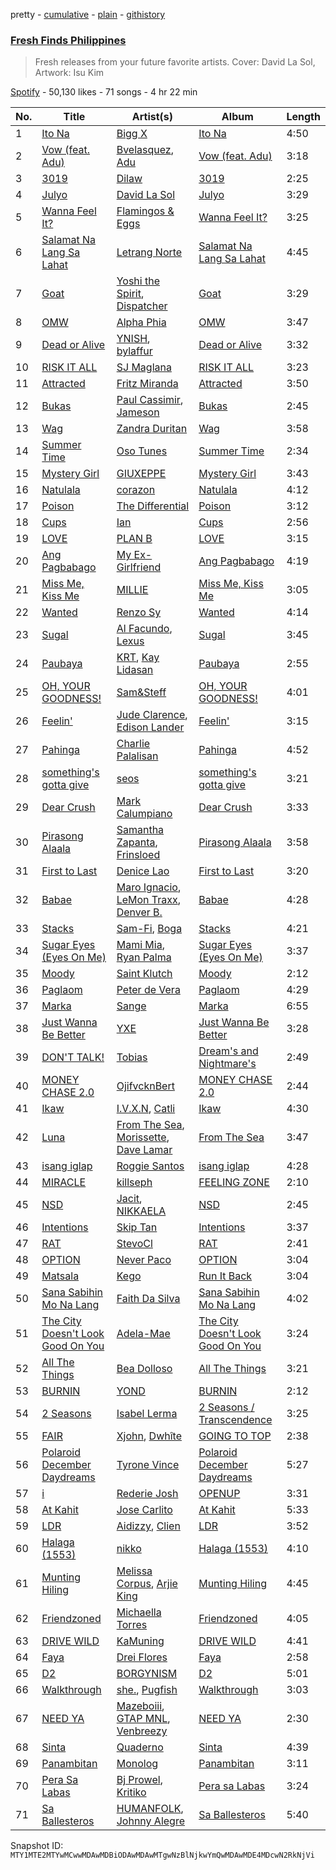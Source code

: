 pretty - [cumulative](/playlists/cumulative/37i9dQZF1DXd41OiKoLJY1.md) - [plain](/playlists/plain/37i9dQZF1DXd41OiKoLJY1) - [githistory](https://github.githistory.xyz/mackorone/spotify-playlist-archive/blob/main/playlists/plain/37i9dQZF1DXd41OiKoLJY1)

### [Fresh Finds Philippines](https://open.spotify.com/playlist/37i9dQZF1DXd41OiKoLJY1)

> Fresh releases from your future favorite artists\. Cover: David La Sol, Artwork: Isu Kim

[Spotify](https://open.spotify.com/user/spotify) - 50,130 likes - 71 songs - 4 hr 22 min

| No. | Title | Artist(s) | Album | Length |
|---|---|---|---|---|
| 1 | [Ito Na](https://open.spotify.com/track/0jZnhGEM7QpqAxMadYhxok) | [Bigg X](https://open.spotify.com/artist/6mzwrBOWso2xe0H3e11ueq) | [Ito Na](https://open.spotify.com/album/2Te3ZYmP1lpH5102o8n9Dr) | 4:50 |
| 2 | [Vow \(feat\. Adu\)](https://open.spotify.com/track/2XaIzTLlS405zbcFfTt2Xb) | [Bvelasquez](https://open.spotify.com/artist/1lsRa1HDgpqS27pkNaNBiz), [Adu](https://open.spotify.com/artist/6OMQfPJh4NxDZ8FxwXZYYB) | [Vow \(feat\. Adu\)](https://open.spotify.com/album/4rKcMEkIiKCAd266t2xpPA) | 3:18 |
| 3 | [3019](https://open.spotify.com/track/06e64wh6xM9EmFDkzu7S3n) | [Dilaw](https://open.spotify.com/artist/6Dp4LInLyMVA2qhRqQ6AGL) | [3019](https://open.spotify.com/album/6JQLD66hjdkEYx07gd3hhw) | 2:25 |
| 4 | [Julyo](https://open.spotify.com/track/5xx5Xocla6VmY6TLvVZdMk) | [David La Sol](https://open.spotify.com/artist/3ycDTcpGEHZpTDJeniyJ62) | [Julyo](https://open.spotify.com/album/6oX40oymnYKUMLznyZr8qL) | 3:29 |
| 5 | [Wanna Feel It?](https://open.spotify.com/track/0jNinKaZA95jDeiOUkICJU) | [Flamingos & Eggs](https://open.spotify.com/artist/4FRkcvH6AHRvrdnCth8NdH) | [Wanna Feel It?](https://open.spotify.com/album/1JO44cTCCQbcr2u5pHzDal) | 3:25 |
| 6 | [Salamat Na Lang Sa Lahat](https://open.spotify.com/track/4EUyhpNRNK9CypbWbd7nxn) | [Letrang Norte](https://open.spotify.com/artist/5iTqe9oNgs5E3Wm4W3hFKq) | [Salamat Na Lang Sa Lahat](https://open.spotify.com/album/6OLLroJpHKPnjjpUWFWZLu) | 4:45 |
| 7 | [Goat](https://open.spotify.com/track/5k4GKcu5lz9YbO4MAw3rmv) | [Yoshi the Spirit](https://open.spotify.com/artist/6zcjTldNZ90HxNQzaJBO8p), [Dispatcher](https://open.spotify.com/artist/2dvpIzflxrYv35grTMTAYd) | [Goat](https://open.spotify.com/album/0xCmidSkHOiKBZgfxTdJ1w) | 3:29 |
| 8 | [OMW](https://open.spotify.com/track/259QhZSkWOhMKvWVlfJGIb) | [Alpha Phia](https://open.spotify.com/artist/3bkrGwgkizjF6f5XnBY5PX) | [OMW](https://open.spotify.com/album/2xoFUrTBvwYY0pB0YKJdA9) | 3:47 |
| 9 | [Dead or Alive](https://open.spotify.com/track/0XD93jnME6m5uyDBoSm0Ln) | [YNISH](https://open.spotify.com/artist/6BJ6WDyif448PgiFLvuJ5z), [bylaffur](https://open.spotify.com/artist/2Z8Ib2rbYt6NcZouxnxGKw) | [Dead or Alive](https://open.spotify.com/album/39AQrFJ4yy0mdnQaZkN2MV) | 3:32 |
| 10 | [RISK IT ALL](https://open.spotify.com/track/2j25R1ZfY6JQzCydKfrj3M) | [SJ Maglana](https://open.spotify.com/artist/28lD6fIj7acTZNQHr7UIqc) | [RISK IT ALL](https://open.spotify.com/album/3Ec3t1idJXWgLYGM7HHK0a) | 3:23 |
| 11 | [Attracted](https://open.spotify.com/track/3hnlOF2IchhxpcUm3Ctv5Q) | [Fritz Miranda](https://open.spotify.com/artist/2XU4WiVXIJRKj0U8Jp9XE4) | [Attracted](https://open.spotify.com/album/7vz3rSMHantDRYqjfWRB0K) | 3:50 |
| 12 | [Bukas](https://open.spotify.com/track/2NWkxf9sziF9FV0FSSKg17) | [Paul Cassimir](https://open.spotify.com/artist/6Q6o0QNejNJNu2O86CJVHQ), [Jameson](https://open.spotify.com/artist/4eoZJJRbsFmmUCuo90aK5g) | [Bukas](https://open.spotify.com/album/66EChGDBRwYXbC1BRQmLOn) | 2:45 |
| 13 | [Wag](https://open.spotify.com/track/27nE388gRWO3yARlAoJXcE) | [Zandra Duritan](https://open.spotify.com/artist/5MuvyULYvhqyDrridWG7jd) | [Wag](https://open.spotify.com/album/51kM0lTS98O06WKY8QRGNP) | 3:58 |
| 14 | [Summer Time](https://open.spotify.com/track/2VP8VNp9vmtEH4waRZKGVI) | [Oso Tunes](https://open.spotify.com/artist/1C0nNJ6Q9oDiroMqclXeKQ) | [Summer Time](https://open.spotify.com/album/4Z1N5ePEIqab9GHgZBAfWV) | 2:34 |
| 15 | [Mystery Girl](https://open.spotify.com/track/5ZLtAR6MGJ67gOdojlrqDe) | [GIUXEPPE](https://open.spotify.com/artist/4KaxSPR7iEIAp7HHEWon7w) | [Mystery Girl](https://open.spotify.com/album/3DxQiMLcVIHEpF8REvkUlu) | 3:43 |
| 16 | [Natulala](https://open.spotify.com/track/5FJoJdPllf6AXOCli0Dte3) | [corazon](https://open.spotify.com/artist/0I8hb4wojjiRmXHUqAyRFo) | [Natulala](https://open.spotify.com/album/1F6FU5dAGsAQLlKWqFr86b) | 4:12 |
| 17 | [Poison](https://open.spotify.com/track/23Yp7ebK0Kuat1R3fsJnfC) | [The Differential](https://open.spotify.com/artist/6Rhyjjax1c2pVgBplad03U) | [Poison](https://open.spotify.com/album/6cF5gq9FnYH9RX3xWHtNyr) | 3:12 |
| 18 | [Cups](https://open.spotify.com/track/1XsaV1oQBj9Jzn7Wzg9lYc) | [Ian](https://open.spotify.com/artist/0cGEajsmUu72utDiZfM9lY) | [Cups](https://open.spotify.com/album/4xWoAXT6qZExFNgK8tCdHS) | 2:56 |
| 19 | [LOVE](https://open.spotify.com/track/4aBp0UGwzDJgn7qrkPV2iw) | [PLAN B](https://open.spotify.com/artist/1DFnRiFfABRQzsYINMux60) | [LOVE](https://open.spotify.com/album/4TSFNL2fY5e6w1oV2xQjrk) | 3:15 |
| 20 | [Ang Pagbabago](https://open.spotify.com/track/5bOre8keKMoOAtHCusxeAW) | [My Ex\-Girlfriend](https://open.spotify.com/artist/22Ur2gGh8xQ4qEv3e3Q2jC) | [Ang Pagbabago](https://open.spotify.com/album/3JlHjHwFqzDHdqKRxVXX8j) | 4:19 |
| 21 | [Miss Me, Kiss Me](https://open.spotify.com/track/6KF09UUFt8LYC97Ez8LnC8) | [MILLIE](https://open.spotify.com/artist/6dk1yWis6L5iAwxlCTTPPO) | [Miss Me, Kiss Me](https://open.spotify.com/album/7aVqKvD5sIdWQASF31uy92) | 3:05 |
| 22 | [Wanted](https://open.spotify.com/track/011Fj2ioGJkZ280BNQq4S4) | [Renzo Sy](https://open.spotify.com/artist/4rfbCfMiXIqYNOII8JJFbB) | [Wanted](https://open.spotify.com/album/4SPEcXujsguQ4NymFAoMSL) | 4:14 |
| 23 | [Sugal](https://open.spotify.com/track/5A0zMwcjan4mfadUFIr0Vx) | [Al Facundo](https://open.spotify.com/artist/4lpJ2CjApRZROTDr8cbQSl), [Lexus](https://open.spotify.com/artist/2zyAiiDn92GNUJHo5sTdoP) | [Sugal](https://open.spotify.com/album/6mdXkRn0gvCd7T73W7aa9X) | 3:45 |
| 24 | [Paubaya](https://open.spotify.com/track/5VkPAl0ZJnLQd98abeJUvd) | [KRT](https://open.spotify.com/artist/5VZjChYDtaSkKRkXpymYHF), [Kay Lidasan](https://open.spotify.com/artist/1cTpBAEdluZvSaTSgkt1hX) | [Paubaya](https://open.spotify.com/album/5DpYjEysNlxMUqulWKJ3fb) | 2:55 |
| 25 | [OH, YOUR GOODNESS!](https://open.spotify.com/track/55ssIBAfttyZyIxbhROXRl) | [Sam&Steff](https://open.spotify.com/artist/5sxcOpP4RaZjYhaiwmPnWZ) | [OH, YOUR GOODNESS!](https://open.spotify.com/album/4ipfRLb4GhL2XahDcsWBKS) | 4:01 |
| 26 | [Feelin'](https://open.spotify.com/track/67kL7dEFAL6kxhsCZe6wPW) | [Jude Clarence](https://open.spotify.com/artist/5nSZoxGGJh9ckvokSXPjc2), [Edison Lander](https://open.spotify.com/artist/6EAZXro6I386rsiQ2eCzGj) | [Feelin'](https://open.spotify.com/album/57OxdsGukaP6bnx3oKaJIv) | 3:15 |
| 27 | [Pahinga](https://open.spotify.com/track/6BKAmTSYiHBfd6JDCH38HP) | [Charlie Palalisan](https://open.spotify.com/artist/7t9IQYKW4gDKPnV038jRYM) | [Pahinga](https://open.spotify.com/album/5KN3SAezl3HMfqi6xI1zuh) | 4:52 |
| 28 | [something's gotta give](https://open.spotify.com/track/54MUZWCm2O7UkS8Tk0FuV8) | [seos](https://open.spotify.com/artist/3ARcA6vRUflFo0cG4qgrKW) | [something's gotta give](https://open.spotify.com/album/3tVbuJ0jS9THKELFuusLQh) | 3:21 |
| 29 | [Dear Crush](https://open.spotify.com/track/6nRVLfyLJjzFXaZJRYBP68) | [Mark Calumpiano](https://open.spotify.com/artist/3KdSOJcFQZKrRjNKjLADf6) | [Dear Crush](https://open.spotify.com/album/2Iw2ShFzAyR5tQACdZyIaP) | 3:33 |
| 30 | [Pirasong Alaala](https://open.spotify.com/track/1hna7hFtzymOtcQzUonAOE) | [Samantha Zapanta](https://open.spotify.com/artist/6J1qzeOT3KNKfL5oBUtTOB), [Frinsloed](https://open.spotify.com/artist/5EKIya8idlllKX7NNyjZLA) | [Pirasong Alaala](https://open.spotify.com/album/26ot3HxVKD3mmEueqqJLCB) | 3:58 |
| 31 | [First to Last](https://open.spotify.com/track/5jEAQsIMMMm8eDPGJLhTpE) | [Denice Lao](https://open.spotify.com/artist/4AGSTj6y1dBffc3IvEgBn5) | [First to Last](https://open.spotify.com/album/27jLb83jLJgKIIPg4ldWNC) | 3:20 |
| 32 | [Babae](https://open.spotify.com/track/6mTgPW91cwaa5iSFHtAMV5) | [Maro Ignacio](https://open.spotify.com/artist/6jE4xHJbmYMz6uqY8b15xk), [LeMon Traxx](https://open.spotify.com/artist/0CKv1MqvZqzPCh14gGN4iT), [Denver B.](https://open.spotify.com/artist/2cWrw6jTuThA1UGOaLVxq4) | [Babae](https://open.spotify.com/album/2ujRxyIYP972OmRuxZ1ooy) | 4:28 |
| 33 | [Stacks](https://open.spotify.com/track/61LHOOknjtTsnVYphn8qrX) | [Sam\-Fi](https://open.spotify.com/artist/6ZPlODLIMfK4KYmhJuQuns), [Boga](https://open.spotify.com/artist/2oMccZf58CimeVdB4oDZKq) | [Stacks](https://open.spotify.com/album/48BnoOmCUqctiAwMmmqe5J) | 4:21 |
| 34 | [Sugar Eyes \(Eyes On Me\)](https://open.spotify.com/track/3u5SFYwMWRYj1Mj1Pic7zV) | [Mami Mia](https://open.spotify.com/artist/3RMHJ4MSASEwXx7LoKSiXj), [Ryan Palma](https://open.spotify.com/artist/0ETu1snC8o5NZWmqxai370) | [Sugar Eyes \(Eyes On Me\)](https://open.spotify.com/album/14CyYEh6IRb3zLUiTowD5O) | 3:37 |
| 35 | [Moody](https://open.spotify.com/track/2y8r2TucNIvDK8JT8LTuHB) | [Saint Klutch](https://open.spotify.com/artist/4O5M5erNF5cqbhGJmsuDDj) | [Moody](https://open.spotify.com/album/0092agiGtnwg31W5NOftTG) | 2:12 |
| 36 | [Paglaom](https://open.spotify.com/track/2DtHfvEGRWwsBJukm9V6ow) | [Peter de Vera](https://open.spotify.com/artist/259cq6miWNNxKRmVqA40pb) | [Paglaom](https://open.spotify.com/album/4nBAf2LEupbPT422kSItck) | 4:29 |
| 37 | [Marka](https://open.spotify.com/track/0ccvL8rCJehCjEDU90XjSJ) | [Sange](https://open.spotify.com/artist/3ISBEv01cS6UKM0XZpUVlt) | [Marka](https://open.spotify.com/album/4QHpcYJe3mjDJSFOijCtke) | 6:55 |
| 38 | [Just Wanna Be Better](https://open.spotify.com/track/52WwV0VVKpTuaKn6EO1rSf) | [YXE](https://open.spotify.com/artist/3IIFJXZD7qzQ3rvVsMAgZW) | [Just Wanna Be Better](https://open.spotify.com/album/2QT8bGkxAy6SKpJ9gz5AST) | 3:28 |
| 39 | [DON'T TALK!](https://open.spotify.com/track/6IEGRQiOnImdnYxk8xZIlE) | [Tobias](https://open.spotify.com/artist/0kiNDeIztdeQH09OhjOGEL) | [Dream's and Nightmare's](https://open.spotify.com/album/4PvsioUlpxeou4DhJBQYHO) | 2:49 |
| 40 | [MONEY CHASE 2.0](https://open.spotify.com/track/0c1cn4zAETDPdd6LXLWv60) | [OjifvcknBert](https://open.spotify.com/artist/06us9eiJFKQ9Fn7QEyCrCj) | [MONEY CHASE 2.0](https://open.spotify.com/album/2uMgloAXVgtxy22dSFMYr6) | 2:44 |
| 41 | [Ikaw](https://open.spotify.com/track/201F6gelPapdSoUm3kHY8S) | [I.V.X.N](https://open.spotify.com/artist/2OCTaDYhI6ZqXmplfXdtmw), [Catli](https://open.spotify.com/artist/37ciheU907UZqulRh8vhhJ) | [Ikaw](https://open.spotify.com/album/2cyCCF6EhYGgnlObAJGg7y) | 4:30 |
| 42 | [Luna](https://open.spotify.com/track/0RSVWDuassbABQo2qqqYiI) | [From The Sea](https://open.spotify.com/artist/2wWMwIE0QFcnj4JDwYo5A5), [Morissette](https://open.spotify.com/artist/62WbvkXqQGvXQvw74GU3kQ), [Dave Lamar](https://open.spotify.com/artist/1AH17j7Zox4KSR0FldL8M6) | [From The Sea](https://open.spotify.com/album/2SEG5KY1qzrRb89ODOSDmy) | 3:47 |
| 43 | [isang iglap](https://open.spotify.com/track/1z9IrK41E1nXd0VXgbipIG) | [Roggie Santos](https://open.spotify.com/artist/7JyYqqt7JhlS801H19BuJZ) | [isang iglap](https://open.spotify.com/album/0TW6dBmXASnAFEwBLUTmwf) | 4:28 |
| 44 | [MIRACLE](https://open.spotify.com/track/2Z1OVvsQZFbBuVdd5bvDQB) | [killseph](https://open.spotify.com/artist/6RMBuNtyBYW5cTokyc8pXx) | [FEELING ZONE](https://open.spotify.com/album/6PtmctwWGFBOHfXkIA2emK) | 2:10 |
| 45 | [NSD](https://open.spotify.com/track/1LGKs4AnGVJYW0et6d8efo) | [Jacit](https://open.spotify.com/artist/3AxqU0aEiNVxBwPpOdzH21), [NIKKAELA](https://open.spotify.com/artist/4Ma1JK6XCfsToze3H3Ln0n) | [NSD](https://open.spotify.com/album/4U7A3xJWbE6VpJckysRY4l) | 2:45 |
| 46 | [Intentions](https://open.spotify.com/track/02e41nTi85IEEtZOoj711q) | [Skip Tan](https://open.spotify.com/artist/0aEahlmYT7IiWGKzH3wF2T) | [Intentions](https://open.spotify.com/album/3h4H0wOSl0hJbwZ1TwyX05) | 3:37 |
| 47 | [RAT](https://open.spotify.com/track/4mXFMiBbjVR4b2iGdYvXKl) | [StevoCl](https://open.spotify.com/artist/6qJZJhM2fD9koIJsXdsIkR) | [RAT](https://open.spotify.com/album/3KcocIbLwDRd9dOSpazXwy) | 2:41 |
| 48 | [OPTION](https://open.spotify.com/track/1x5a36SHpTI5XbNm6Wnwhr) | [Never Paco](https://open.spotify.com/artist/0KzTCRp4POdXI4SaPa9LKM) | [OPTION](https://open.spotify.com/album/2sSRWQ5uo6GnnTTfOhtMaD) | 3:04 |
| 49 | [Matsala](https://open.spotify.com/track/2nkjFutAPlg4dexfDF6u7e) | [Kego](https://open.spotify.com/artist/1fMUTVkh3wvSxnw1Fezo7j) | [Run It Back](https://open.spotify.com/album/5PxSnSoFxbCgEc7pvxcVvj) | 3:04 |
| 50 | [Sana Sabihin Mo Na Lang](https://open.spotify.com/track/6X4NrjGypjU86DpAZwljK2) | [Faith Da Silva](https://open.spotify.com/artist/0DUY8k2YCvbFxRq4l0EKBO) | [Sana Sabihin Mo Na Lang](https://open.spotify.com/album/0v1sYZDUt98UJIQ2avFfNN) | 4:02 |
| 51 | [The City Doesn't Look Good On You](https://open.spotify.com/track/6SjEafDqEkmJH6vZxzRKc9) | [Adela\-Mae](https://open.spotify.com/artist/1r0MUTXYp6zMp4aoK1nhTq) | [The City Doesn't Look Good On You](https://open.spotify.com/album/0dDJ3YyIaRT1ry1KImz8Pj) | 3:24 |
| 52 | [All The Things](https://open.spotify.com/track/5KX6w6qLP4BheoMFBU9EIA) | [Bea Dolloso](https://open.spotify.com/artist/6cWavbMyuL00FKxWXHoPum) | [All The Things](https://open.spotify.com/album/5fhAA2JW81whmrSntwWxHM) | 3:21 |
| 53 | [BURNIN](https://open.spotify.com/track/0G6JO3wyKLeUSnoS4ZSqrX) | [YOND](https://open.spotify.com/artist/7pAkvdJmGFXBsfwpBz2QOy) | [BURNIN](https://open.spotify.com/album/1ouyygXnP2Tmi7ekfcKxRh) | 2:12 |
| 54 | [2 Seasons](https://open.spotify.com/track/1eAghABfyPaB4Z3zQzajyt) | [Isabel Lerma](https://open.spotify.com/artist/7xqN1CBSP9x1SjGdDar0f7) | [2 Seasons / Transcendence](https://open.spotify.com/album/7Ka7bbv6IfBFfUXbi0AIlM) | 3:25 |
| 55 | [FAIR](https://open.spotify.com/track/3RQVm7WsEiZOyk1mGwk0bK) | [Xjohn](https://open.spotify.com/artist/7MbJsISDS26JH2TOGxvDIj), [Dwhîte](https://open.spotify.com/artist/6IhmomduCLCrHifc99z9qn) | [GOING TO TOP](https://open.spotify.com/album/1C3TjkAMQo7ei62z62sSaB) | 2:38 |
| 56 | [Polaroid December Daydreams](https://open.spotify.com/track/5Ap40wyOyfXwBfeJzbxZq7) | [Tyrone Vince](https://open.spotify.com/artist/0FfLFsWiNtxkX5ILM2elwy) | [Polaroid December Daydreams](https://open.spotify.com/album/2010IMHdiRgNzEvrhf8YUn) | 5:27 |
| 57 | [i](https://open.spotify.com/track/2TbmKeoUq1nUAf7jtp0xMU) | [Rederie Josh](https://open.spotify.com/artist/6ItQ7pLtqWpjM93yTU5HmA) | [OPENUP](https://open.spotify.com/album/4A769ncvDJbchp3OJKjbtT) | 3:31 |
| 58 | [At Kahit](https://open.spotify.com/track/2V8y3mXusbLMpAZgLg6ve9) | [Jose Carlito](https://open.spotify.com/artist/0dCm0lE7zONgLuquyvat4m) | [At Kahit](https://open.spotify.com/album/5TlW3zW6vLb3BklQWkAk04) | 5:33 |
| 59 | [LDR](https://open.spotify.com/track/0VA1lFgQ7ouzmB23BJDOwq) | [Aidizzy](https://open.spotify.com/artist/2CBgKgaG7O3VYk6Yo9yYZM), [Clien](https://open.spotify.com/artist/1zCgO4JLvzY9JUYRoUBMqK) | [LDR](https://open.spotify.com/album/2KrA2Yi4qMR0P7NdGgKiFa) | 3:52 |
| 60 | [Halaga \(1553\)](https://open.spotify.com/track/5NLuEozQdasSn9Pu5PnW4r) | [nikko](https://open.spotify.com/artist/4iTGD1IiSfm4z0PPeULqnK) | [Halaga \(1553\)](https://open.spotify.com/album/2w5GmPK4SpI0hiMCoa1ypv) | 4:10 |
| 61 | [Munting Hiling](https://open.spotify.com/track/0y0wwvz7vUPlxLMbSCPUBN) | [Melissa Corpus](https://open.spotify.com/artist/0gju7dDWpRtQTmqAl8IH5x), [Arjie King](https://open.spotify.com/artist/3eYWchZEKh8C4alSP0zmB1) | [Munting Hiling](https://open.spotify.com/album/0dhnEzK0Fw4PUPd7AtbN29) | 4:45 |
| 62 | [Friendzoned](https://open.spotify.com/track/3lKwkiojQKLMPg6I7IrNt2) | [Michaella Torres](https://open.spotify.com/artist/3fox8TOWKVvrnMy7yOG1OP) | [Friendzoned](https://open.spotify.com/album/3l3uSVRRzRCf6BaUFZdAsd) | 4:05 |
| 63 | [DRIVE WILD](https://open.spotify.com/track/4NyjRRTJeJ0EZnXqtniFby) | [KaMuning](https://open.spotify.com/artist/5xTZaioI459Nu5gy8t6FWB) | [DRIVE WILD](https://open.spotify.com/album/3X4OVBvuA2bUzrMnpfoUAk) | 4:41 |
| 64 | [Faya](https://open.spotify.com/track/1s77nnfA1rZ4YqEICZMDpx) | [Drei Flores](https://open.spotify.com/artist/4kvHVUk5EYBsNoaNKG3Fwg) | [Faya](https://open.spotify.com/album/1uwRhB4731KQyG3eqgFdnJ) | 2:58 |
| 65 | [D2](https://open.spotify.com/track/1XpOuBdersF36YeXNjYlxl) | [BORGYNISM](https://open.spotify.com/artist/2XVtrErxJnfwIJRRKlxjxw) | [D2](https://open.spotify.com/album/0HNsh51FLC1QgbSyo91Vmr) | 5:01 |
| 66 | [Walkthrough](https://open.spotify.com/track/45ALi2EsHBUUOhwoSpTGox) | [she.](https://open.spotify.com/artist/6RThzZ1bjAa1gMO3yo5PP7), [Pugfish](https://open.spotify.com/artist/5Oe2pf7eYs838rwusZKz2b) | [Walkthrough](https://open.spotify.com/album/5EQDU8xoirK6KEAyeWxVCT) | 3:03 |
| 67 | [NEED YA](https://open.spotify.com/track/6xcqaYbof6HdpVHTqCa5yZ) | [Mazeboiii](https://open.spotify.com/artist/3DFM7ya81iULbYzrxvXzo2), [GTAP MNL](https://open.spotify.com/artist/2Wnk8HF9hEZsaUHS8nAr2K), [Venbreezy](https://open.spotify.com/artist/4UQogB8pZxy3m7TAcUoLRG) | [NEED YA](https://open.spotify.com/album/3uu215mGuNGEUHsdLD7dal) | 2:30 |
| 68 | [Sinta](https://open.spotify.com/track/5dWi2obpLGO3edaYvdia8K) | [Quaderno](https://open.spotify.com/artist/6gW0p0JnjDSXDDhE0llqdN) | [Sinta](https://open.spotify.com/album/2CTEzyBlsVXJ0lSgVrwacR) | 4:39 |
| 69 | [Panambitan](https://open.spotify.com/track/2t1vPC4BS9FqgPPxLq8oDm) | [Monolog](https://open.spotify.com/artist/1lFZVpc8Zg0D2JXr11BVrk) | [Panambitan](https://open.spotify.com/album/0GzKSTSs7f0LOYcnAOFUPD) | 3:11 |
| 70 | [Pera Sa Labas](https://open.spotify.com/track/4IBb5aBvvdY8jNb47TlbhZ) | [Bj Prowel](https://open.spotify.com/artist/1w3W34Os1Wni93bWeUs8XQ), [Kritiko](https://open.spotify.com/artist/3YMD25xZdbAyoezzh29lgm) | [Pera sa Labas](https://open.spotify.com/album/65rQQh4zttXQejdaMwy54M) | 3:24 |
| 71 | [Sa Ballesteros](https://open.spotify.com/track/2RwPcXXXno8eICet56Qu6K) | [HUMANFOLK](https://open.spotify.com/artist/4i9T9D9lQ9VupxlgpbqkA1), [Johnny Alegre](https://open.spotify.com/artist/1uaHjXL2DtgKmAgkgfU8P4) | [Sa Ballesteros](https://open.spotify.com/album/4Yp7yfGrqa4GFicFSICfAM) | 5:40 |

Snapshot ID: `MTY1MTE2MTYwMCwwMDAwMDBiODAwMDAwMTgwNzBlNjkwYmQwMDAwMDE4MDcwN2RkNjVi`
